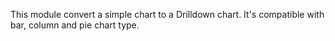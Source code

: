 This module convert a simple chart to a Drilldown chart. It's compatible with bar, column and pie chart type.
